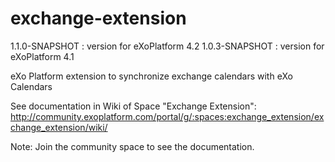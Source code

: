 exchange-extension
==================

1.1.0-SNAPSHOT : version for eXoPlatform 4.2
1.0.3-SNAPSHOT : version for eXoPlatform 4.1

eXo Platform extension to synchronize exchange calendars with eXo Calendars

See documentation in Wiki of Space "Exchange Extension":
http://community.exoplatform.com/portal/g/:spaces:exchange_extension/exchange_extension/wiki/

Note: Join the community space to see the documentation.

